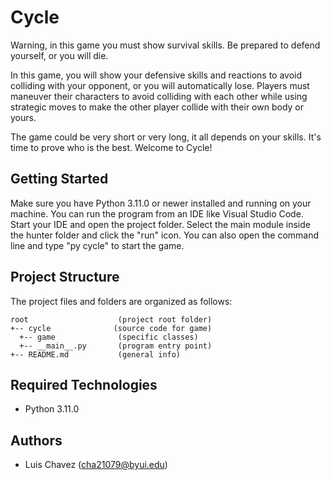 # Cycle
Warning, in this game you must show survival skills. Be prepared to defend yourself, or you will die.

In this game, you will show your defensive skills and reactions to avoid colliding with your opponent, or you will automatically lose. Players must maneuver their characters to avoid colliding with each other while using strategic moves to make the other player collide with their own body or yours.

The game could be very short or very long, it all depends on your skills. It's time to prove who is the best. Welcome to Cycle!

## Getting Started
Make sure you have Python 3.11.0 or newer installed and running on your machine. You can run the program from an IDE like Visual Studio Code. Start your IDE and open the project folder. Select the main module inside the hunter folder and click the "run" icon. You can also open the command line and type "py cycle" to start the game.


## Project Structure
The project files and folders are organized as follows:
```
root                    (project root folder)
+-- cycle              (source code for game)
  +-- game              (specific classes)
  +-- __main__.py       (program entry point)
+-- README.md           (general info)
```

## Required Technologies
* Python 3.11.0

## Authors
* Luis Chavez (cha21079@byui.edu)